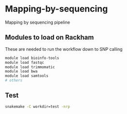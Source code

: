 # Mapping-by-sequencing

Mapping by sequencing pipeline

## Modules to load on Rackham

These are needed to run the workflow down to SNP calling

```bash
module load bioinfo-tools
module load fastqc
module load trimmomatic
module load bwa
module load samtools
# others
```

## Test

```bash
snakemake -C workdir=test -nrp
```